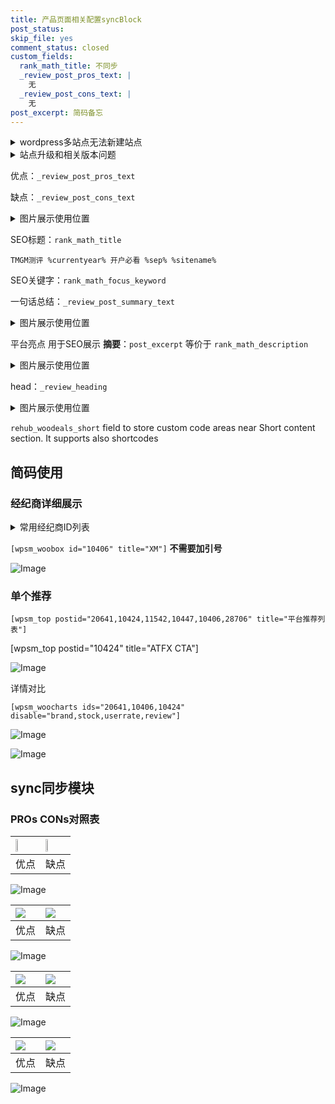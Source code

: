 ```yaml
---
title: 产品页面相关配置syncBlock
post_status: 
skip_file: yes
comment_status: closed
custom_fields:
  rank_math_title: 不同步
  _review_post_pros_text: |
    无
  _review_post_cons_text: |
    无
post_excerpt: 简码备忘
---
```

<details><summary>wordpress多站点无法新建站点</summary>

<li>和报错需要清理cookies一样的原因</li>
<li>wp-config.php里面<code>define( 'SUBDOMAIN_INSTALL', false );//子域名安装</code></li>
<li>新建子站点是用<code>define( 'SUBDOMAIN_INSTALL', true);//子域名安装</code> 完成以后，改成<code>false</code></li>
</details>

<details><summary>站点升级和相关版本问题</summary>

<p>wordpress：5.9.9
woocommerce：7.5.1
出现问题的地方：主题选项里面>><strong>Product layout >>compact style</strong></p>
<p>如何出现没有用过的字段 导致无法保存。先导出配置 然后进行修改，后面再次恢复即可。</p>
<p>出现部分字段无法显示时，需要返回默认布局后，对产品进行保存就好了。</p>
<p></p>
</details>

优点：`_review_post_pros_text`

缺点：`_review_post_cons_text`

<details><summary>图片展示使用位置</summary>

<img src="https://prod-files-secure.s3.us-west-2.amazonaws.com/39ed1227-6d7d-4570-be36-9ccd4a2c4241/f51d3d83-55d4-4bdf-9604-f37ec77ab556/Untitled.png?X-Amz-Algorithm=AWS4-HMAC-SHA256&X-Amz-Content-Sha256=UNSIGNED-PAYLOAD&X-Amz-Credential=ASIAZI2LB46654EMYAYR%2F20250826%2Fus-west-2%2Fs3%2Faws4_request&X-Amz-Date=20250826T165520Z&X-Amz-Expires=3600&X-Amz-Security-Token=IQoJb3JpZ2luX2VjECEaCXVzLXdlc3QtMiJHMEUCIQD%2BhWpO%2BxHTFtAy6ACPsF%2Bvcq0NQ50MfKer03Z8MRr%2FhwIgagr9VpitnlQFH%2FzuPj7%2BnFPE0L35TZKvkiIjvM9y0mkq%2FwMIehAAGgw2Mzc0MjMxODM4MDUiDGVNsUZfly2PSVfHNSrcAz21B0P0zDyS3PVwmA2ZQhYnJ%2BbONtfti2E4F%2FGTl72IzCchDwGS9HI%2BQk8d1okMuEwv%2BWCgKKGJHxkR13n1ddTSSebLQcC5erdK34dhYsoSgTaDWoSYugnr%2BYiFV46Q%2BYmA4yyGr4qBieEZIwethSAUo4MTZd0v9gIKYWrWwwNZTtPrBuCdnoKtsl83C2u12KkXss3yAHDuTo4gt%2F9ez7iCIhOp2QqllenKD4g9OL1wzPOYoYqOMhyra4VHslu2XpIX0gjxi9KX7dN3%2BbOcqzTZQsfyqXOT4eWt8gCMCsFXGMcFxAXWXBfnEPT4zy5CeacMkUS4URwSiMy%2FyIxk82C7%2B4bzBaOUtoE8ieNukmoGyvRMprnM5e477x1vOSExfRzHLKGYzOb0LW88F4wjraDcGOlBbgdqETrwZfe2k%2BDhXxKnuTOZdTeh%2F0BmbbsgR2vG4z6yvS2VIt2WmyIUXxNXEmrIavFjU2oYV3vtbifBCw89ejMiAQELgOnzEwpDSjRHS2ApWJUrtJ1cpEZfYFTYnt3KLyLglJE74LRjaNOyCBRHVzhAbLAg2EiOXdq2%2BiiRVwlySylm3XfujmUWxkCbtBCnxKSNQRLmhipA2CmMVeFWIDClrvondgdGMOXCt8UGOqUBBz4XHE5QlWML7le6ZQvOO93kCirZlD7s2pncfqHDNL5WIPh%2BhjlQoVQtzFPQ0YC76ofp8Tu3Y93IGSWu6SbV77JXMulVZWJwaud5hNxuTJDRV8puHSxXkRXFRD93w07X5hcAU9maAu9mhWE5cc%2FQTtwnsCFHBU%2B5zRv3y0Lnhv8TCGA2LrDva27nUECsuZtxFgmD%2BqcmOrMW7r%2Br4fH4yHlZRS6Q&X-Amz-Signature=8bd8fe82543710608bfbd2759da94088e20598fff30d2b34893325b57e8b1cca&X-Amz-SignedHeaders=host&x-amz-checksum-mode=ENABLED&x-id=GetObject" alt="Image">
</details>

SEO标题：`rank_math_title`

`TMGM测评 %currentyear% 开户必看 %sep% %sitename%`

SEO关键字：`rank_math_focus_keyword`

一句话总结：`_review_post_summary_text`

<details><summary>图片展示使用位置</summary>

<img src="https://prod-files-secure.s3.us-west-2.amazonaws.com/39ed1227-6d7d-4570-be36-9ccd4a2c4241/4b96a922-296c-4f4e-8630-d1c870cbce01/Untitled.png?X-Amz-Algorithm=AWS4-HMAC-SHA256&X-Amz-Content-Sha256=UNSIGNED-PAYLOAD&X-Amz-Credential=ASIAZI2LB466Q5TDSQJE%2F20250826%2Fus-west-2%2Fs3%2Faws4_request&X-Amz-Date=20250826T165521Z&X-Amz-Expires=3600&X-Amz-Security-Token=IQoJb3JpZ2luX2VjECEaCXVzLXdlc3QtMiJHMEUCIHWXZhw4S8BubA6Gsn19knkuMMnvzRsCEXXebLML8qAJAiEA6iJ4ogh0tNfbEVgAiUBGuGRm9jwFollIdvqtH16ETa8q%2FwMIehAAGgw2Mzc0MjMxODM4MDUiDGhuWapqaqOGyU84gyrcAxznc4ELm8MdJRTmNtcoLICpRTNtxkJyDURvXzg6X%2Bfg328RPsCyiWuQua5AtsKwxpFNfuV1FWkunTv6zAOt2VMaYIpgCrwZMUB9ix89gtJ1kEGeb4up%2Bf0WonItGBg51V2tPAU6Bu1kgNUiKowMbALc0NzaVzlcKFzyYp0i0EerZYEcAZfoHi0QWos%2FOPGB0%2BLg%2FvGL9bUi7SWev2iTHKXOyp9x492TyiPEJm0k5Jj%2BGR1DoYtVX0hNAk5bDIRvO1aAtcO5JsGcxXS%2BTpM0l1NyMAnBiQGDuQanQCizwFgrkJIcrKUAscFmj8KDG%2BmStFLpVWfCUjvYsA4ddCn%2BPcIcl24cg4LGqDgAdzoqrsofoFSRmqzwp7kOkd4%2FakVcbfJKbIbxDtuj0K0eUUl4JYXutLbqWj6eey1tIlWuOzKEAJeW0Dku6gn7la3fQEXsAtHx8SBQpPAP6EfRvLoCrJ8VCNX5nc2LPFB3sNL0uNt7BgNaYwY7qL9idJPW2jU58QJFoAxeJ9NDIe7r0I%2F43JbKrU4N7DyL36iqG%2FAGVwlNh3t6g%2FPaqg2xSy2fJaq0UfF%2FSyGaSFscFmprEngSzIIDnr7qLX6vvtDve9jaf2%2FB09GZg9a5jOk4oAd8MMrCt8UGOqUBGI4mupKlUVFA8d94kskBvaIVWGw39dlmypPE%2B0zGqBvoPm%2BilLCiT0EEp9D%2B8WRB%2FAGZ0BrCO5e0oJiCR%2FWH8b3oPrUnfvTDAQCXyESQlIgAbKsjip5tQtZpAFcB5I29urLLE0et4A0dyKFjEG0n1PYjFqqXeOeFCY314dPjfRpSb0Rmbd8dBThvlFv5CVKiISd9X%2F1MmF98a9w9AQvaYi6Jljy8&X-Amz-Signature=df854b59f30427d61aca0888c57c3803b2f0f4479a33e86162cbf93cbeed0a6e&X-Amz-SignedHeaders=host&x-amz-checksum-mode=ENABLED&x-id=GetObject" alt="Image">
</details>

平台亮点 用于SEO展示 **摘要**：`post_excerpt`  等价于 `rank_math_description`

<details><summary>图片展示使用位置</summary>

<img src="https://prod-files-secure.s3.us-west-2.amazonaws.com/39ed1227-6d7d-4570-be36-9ccd4a2c4241/1ee11f63-b60a-4dfe-a7a7-d58ff23b5d88/Untitled.png?X-Amz-Algorithm=AWS4-HMAC-SHA256&X-Amz-Content-Sha256=UNSIGNED-PAYLOAD&X-Amz-Credential=ASIAZI2LB4664ZGHMRK2%2F20250826%2Fus-west-2%2Fs3%2Faws4_request&X-Amz-Date=20250826T165524Z&X-Amz-Expires=3600&X-Amz-Security-Token=IQoJb3JpZ2luX2VjECEaCXVzLXdlc3QtMiJGMEQCIG2RtGOgwRecGT7K5nuTg%2BGIKKFiy7vlOkNLTf79QwWSAiAbQZj%2FvnStA%2BPR%2BYF%2BesdjQmVkph9OZFsSXrydY3R7Tir%2FAwh6EAAaDDYzNzQyMzE4MzgwNSIMeuBaJe7MSyo1p1wNKtwDfBKVsCdskQ1Wnv06UB26N3ourHprlkB6%2BfYFm3e8l6Lw7WXNBF1rfwAl66nHGTazqIXOOGTT9SeKX1FeXlNn4qPs308rLKLPsszcDJA3ZZAbf1yaR%2F3WIG6cnChc5SLxMSATjHq%2FEXOihQMoxYN3nsu6p8RRctnctjr2asU5hz5C0%2FbBYafxwqj7NrC4zO6%2Bj79SP5IcAJ5H9PcW2l%2BWn2gYF3xqqK%2F2h%2F8B0kbDWn32mO%2Bn9e%2Fy6SWaAHxVPLdNBGXpE3ZKiT2SDscy6Y40fBNPllxTdVYRrd9cbJ1QqrwMfbPZogSp%2BivEgYPCWFLgbJxalu9KXadtemxJGDX6sp0pWzPgQf%2B%2BqF1vwQe5I9T5RQp%2B8a6v1VJ%2BPGYFr3gN%2FMa%2FdyHeGWc5OsHI9n09110Jn%2F7GMYQxFrZMCzLhGNjPyrKnFU%2F%2Bz1O9MYn6Q%2B0r1%2BlWFbY24QqtwwlIK8AQByEu7aneuf%2F%2BYHp0ifC8se6dUhpj1tLsYZp9B6OzWelQEjHSBKNnid5L0wa4%2Fer2lHo4HNhD3yj3cKI1ydFO%2Fls0ZP5fCgJJmICbl3pay0PtTYaLcaTKNpLfbcct%2Fdeyt2YOWW8yiHyN9OXNUyfF8RmqPH3DhZtAAowlouswg8S3xQY6pgHkJbUesPH70vFTAlOXJnf8T0LumpYgHpfAghtm4pphX%2FpcOTkA6HSktCkc93wdz8piAgNUSEo%2F%2Fnqf4ykXh2ilqzzL0qgJM%2B8en%2FeKBYAq3gHXRidjbBjkSnnhofBNaCo3fvl3KxvGlibC5gC2ChNGsXoX3HURe3CIjbw3QilFhL8Bw3Sp2xMRpzVB7TFeLYw4Yj2MbI7PKhPw%2Fo34%2F7mEeeQgVD7x&X-Amz-Signature=c720df4667761dea67acb0c9a892f78fa465482c60a284e55951a9edd9c2c3eb&X-Amz-SignedHeaders=host&x-amz-checksum-mode=ENABLED&x-id=GetObject" alt="Image">
<img src="https://prod-files-secure.s3.us-west-2.amazonaws.com/39ed1227-6d7d-4570-be36-9ccd4a2c4241/ad4118b5-78d8-4fbe-801e-3b29b5d99c01/Untitled.png?X-Amz-Algorithm=AWS4-HMAC-SHA256&X-Amz-Content-Sha256=UNSIGNED-PAYLOAD&X-Amz-Credential=ASIAZI2LB4664ZGHMRK2%2F20250826%2Fus-west-2%2Fs3%2Faws4_request&X-Amz-Date=20250826T165524Z&X-Amz-Expires=3600&X-Amz-Security-Token=IQoJb3JpZ2luX2VjECEaCXVzLXdlc3QtMiJGMEQCIG2RtGOgwRecGT7K5nuTg%2BGIKKFiy7vlOkNLTf79QwWSAiAbQZj%2FvnStA%2BPR%2BYF%2BesdjQmVkph9OZFsSXrydY3R7Tir%2FAwh6EAAaDDYzNzQyMzE4MzgwNSIMeuBaJe7MSyo1p1wNKtwDfBKVsCdskQ1Wnv06UB26N3ourHprlkB6%2BfYFm3e8l6Lw7WXNBF1rfwAl66nHGTazqIXOOGTT9SeKX1FeXlNn4qPs308rLKLPsszcDJA3ZZAbf1yaR%2F3WIG6cnChc5SLxMSATjHq%2FEXOihQMoxYN3nsu6p8RRctnctjr2asU5hz5C0%2FbBYafxwqj7NrC4zO6%2Bj79SP5IcAJ5H9PcW2l%2BWn2gYF3xqqK%2F2h%2F8B0kbDWn32mO%2Bn9e%2Fy6SWaAHxVPLdNBGXpE3ZKiT2SDscy6Y40fBNPllxTdVYRrd9cbJ1QqrwMfbPZogSp%2BivEgYPCWFLgbJxalu9KXadtemxJGDX6sp0pWzPgQf%2B%2BqF1vwQe5I9T5RQp%2B8a6v1VJ%2BPGYFr3gN%2FMa%2FdyHeGWc5OsHI9n09110Jn%2F7GMYQxFrZMCzLhGNjPyrKnFU%2F%2Bz1O9MYn6Q%2B0r1%2BlWFbY24QqtwwlIK8AQByEu7aneuf%2F%2BYHp0ifC8se6dUhpj1tLsYZp9B6OzWelQEjHSBKNnid5L0wa4%2Fer2lHo4HNhD3yj3cKI1ydFO%2Fls0ZP5fCgJJmICbl3pay0PtTYaLcaTKNpLfbcct%2Fdeyt2YOWW8yiHyN9OXNUyfF8RmqPH3DhZtAAowlouswg8S3xQY6pgHkJbUesPH70vFTAlOXJnf8T0LumpYgHpfAghtm4pphX%2FpcOTkA6HSktCkc93wdz8piAgNUSEo%2F%2Fnqf4ykXh2ilqzzL0qgJM%2B8en%2FeKBYAq3gHXRidjbBjkSnnhofBNaCo3fvl3KxvGlibC5gC2ChNGsXoX3HURe3CIjbw3QilFhL8Bw3Sp2xMRpzVB7TFeLYw4Yj2MbI7PKhPw%2Fo34%2F7mEeeQgVD7x&X-Amz-Signature=c122225b3a9a296fa04d422e29f91e5ef10df18667f0018c5c50dedeef9944e6&X-Amz-SignedHeaders=host&x-amz-checksum-mode=ENABLED&x-id=GetObject" alt="Image">
<img src="https://prod-files-secure.s3.us-west-2.amazonaws.com/39ed1227-6d7d-4570-be36-9ccd4a2c4241/a38cf7c9-a79c-4b64-9e94-13589fe0758b/Untitled.png?X-Amz-Algorithm=AWS4-HMAC-SHA256&X-Amz-Content-Sha256=UNSIGNED-PAYLOAD&X-Amz-Credential=ASIAZI2LB4664ZGHMRK2%2F20250826%2Fus-west-2%2Fs3%2Faws4_request&X-Amz-Date=20250826T165524Z&X-Amz-Expires=3600&X-Amz-Security-Token=IQoJb3JpZ2luX2VjECEaCXVzLXdlc3QtMiJGMEQCIG2RtGOgwRecGT7K5nuTg%2BGIKKFiy7vlOkNLTf79QwWSAiAbQZj%2FvnStA%2BPR%2BYF%2BesdjQmVkph9OZFsSXrydY3R7Tir%2FAwh6EAAaDDYzNzQyMzE4MzgwNSIMeuBaJe7MSyo1p1wNKtwDfBKVsCdskQ1Wnv06UB26N3ourHprlkB6%2BfYFm3e8l6Lw7WXNBF1rfwAl66nHGTazqIXOOGTT9SeKX1FeXlNn4qPs308rLKLPsszcDJA3ZZAbf1yaR%2F3WIG6cnChc5SLxMSATjHq%2FEXOihQMoxYN3nsu6p8RRctnctjr2asU5hz5C0%2FbBYafxwqj7NrC4zO6%2Bj79SP5IcAJ5H9PcW2l%2BWn2gYF3xqqK%2F2h%2F8B0kbDWn32mO%2Bn9e%2Fy6SWaAHxVPLdNBGXpE3ZKiT2SDscy6Y40fBNPllxTdVYRrd9cbJ1QqrwMfbPZogSp%2BivEgYPCWFLgbJxalu9KXadtemxJGDX6sp0pWzPgQf%2B%2BqF1vwQe5I9T5RQp%2B8a6v1VJ%2BPGYFr3gN%2FMa%2FdyHeGWc5OsHI9n09110Jn%2F7GMYQxFrZMCzLhGNjPyrKnFU%2F%2Bz1O9MYn6Q%2B0r1%2BlWFbY24QqtwwlIK8AQByEu7aneuf%2F%2BYHp0ifC8se6dUhpj1tLsYZp9B6OzWelQEjHSBKNnid5L0wa4%2Fer2lHo4HNhD3yj3cKI1ydFO%2Fls0ZP5fCgJJmICbl3pay0PtTYaLcaTKNpLfbcct%2Fdeyt2YOWW8yiHyN9OXNUyfF8RmqPH3DhZtAAowlouswg8S3xQY6pgHkJbUesPH70vFTAlOXJnf8T0LumpYgHpfAghtm4pphX%2FpcOTkA6HSktCkc93wdz8piAgNUSEo%2F%2Fnqf4ykXh2ilqzzL0qgJM%2B8en%2FeKBYAq3gHXRidjbBjkSnnhofBNaCo3fvl3KxvGlibC5gC2ChNGsXoX3HURe3CIjbw3QilFhL8Bw3Sp2xMRpzVB7TFeLYw4Yj2MbI7PKhPw%2Fo34%2F7mEeeQgVD7x&X-Amz-Signature=7557a29ee9d9a9d46b4f26fc6967466e46d97cf12c09988d98cc1c70c45235af&X-Amz-SignedHeaders=host&x-amz-checksum-mode=ENABLED&x-id=GetObject" alt="Image">
<img src="https://prod-files-secure.s3.us-west-2.amazonaws.com/39ed1227-6d7d-4570-be36-9ccd4a2c4241/7da6fc1e-d2ac-42ae-8c75-cb5749aa18f6/Untitled.png?X-Amz-Algorithm=AWS4-HMAC-SHA256&X-Amz-Content-Sha256=UNSIGNED-PAYLOAD&X-Amz-Credential=ASIAZI2LB4664ZGHMRK2%2F20250826%2Fus-west-2%2Fs3%2Faws4_request&X-Amz-Date=20250826T165524Z&X-Amz-Expires=3600&X-Amz-Security-Token=IQoJb3JpZ2luX2VjECEaCXVzLXdlc3QtMiJGMEQCIG2RtGOgwRecGT7K5nuTg%2BGIKKFiy7vlOkNLTf79QwWSAiAbQZj%2FvnStA%2BPR%2BYF%2BesdjQmVkph9OZFsSXrydY3R7Tir%2FAwh6EAAaDDYzNzQyMzE4MzgwNSIMeuBaJe7MSyo1p1wNKtwDfBKVsCdskQ1Wnv06UB26N3ourHprlkB6%2BfYFm3e8l6Lw7WXNBF1rfwAl66nHGTazqIXOOGTT9SeKX1FeXlNn4qPs308rLKLPsszcDJA3ZZAbf1yaR%2F3WIG6cnChc5SLxMSATjHq%2FEXOihQMoxYN3nsu6p8RRctnctjr2asU5hz5C0%2FbBYafxwqj7NrC4zO6%2Bj79SP5IcAJ5H9PcW2l%2BWn2gYF3xqqK%2F2h%2F8B0kbDWn32mO%2Bn9e%2Fy6SWaAHxVPLdNBGXpE3ZKiT2SDscy6Y40fBNPllxTdVYRrd9cbJ1QqrwMfbPZogSp%2BivEgYPCWFLgbJxalu9KXadtemxJGDX6sp0pWzPgQf%2B%2BqF1vwQe5I9T5RQp%2B8a6v1VJ%2BPGYFr3gN%2FMa%2FdyHeGWc5OsHI9n09110Jn%2F7GMYQxFrZMCzLhGNjPyrKnFU%2F%2Bz1O9MYn6Q%2B0r1%2BlWFbY24QqtwwlIK8AQByEu7aneuf%2F%2BYHp0ifC8se6dUhpj1tLsYZp9B6OzWelQEjHSBKNnid5L0wa4%2Fer2lHo4HNhD3yj3cKI1ydFO%2Fls0ZP5fCgJJmICbl3pay0PtTYaLcaTKNpLfbcct%2Fdeyt2YOWW8yiHyN9OXNUyfF8RmqPH3DhZtAAowlouswg8S3xQY6pgHkJbUesPH70vFTAlOXJnf8T0LumpYgHpfAghtm4pphX%2FpcOTkA6HSktCkc93wdz8piAgNUSEo%2F%2Fnqf4ykXh2ilqzzL0qgJM%2B8en%2FeKBYAq3gHXRidjbBjkSnnhofBNaCo3fvl3KxvGlibC5gC2ChNGsXoX3HURe3CIjbw3QilFhL8Bw3Sp2xMRpzVB7TFeLYw4Yj2MbI7PKhPw%2Fo34%2F7mEeeQgVD7x&X-Amz-Signature=f54c91bc6fd6edc9bdd4423d4384a59658473099f7595bcca944afe7f433a5e2&X-Amz-SignedHeaders=host&x-amz-checksum-mode=ENABLED&x-id=GetObject" alt="Image">
<img src="https://prod-files-secure.s3.us-west-2.amazonaws.com/39ed1227-6d7d-4570-be36-9ccd4a2c4241/7e97f40a-eaee-47f5-b2f9-475f96808fa7/Untitled.png?X-Amz-Algorithm=AWS4-HMAC-SHA256&X-Amz-Content-Sha256=UNSIGNED-PAYLOAD&X-Amz-Credential=ASIAZI2LB4664ZGHMRK2%2F20250826%2Fus-west-2%2Fs3%2Faws4_request&X-Amz-Date=20250826T165524Z&X-Amz-Expires=3600&X-Amz-Security-Token=IQoJb3JpZ2luX2VjECEaCXVzLXdlc3QtMiJGMEQCIG2RtGOgwRecGT7K5nuTg%2BGIKKFiy7vlOkNLTf79QwWSAiAbQZj%2FvnStA%2BPR%2BYF%2BesdjQmVkph9OZFsSXrydY3R7Tir%2FAwh6EAAaDDYzNzQyMzE4MzgwNSIMeuBaJe7MSyo1p1wNKtwDfBKVsCdskQ1Wnv06UB26N3ourHprlkB6%2BfYFm3e8l6Lw7WXNBF1rfwAl66nHGTazqIXOOGTT9SeKX1FeXlNn4qPs308rLKLPsszcDJA3ZZAbf1yaR%2F3WIG6cnChc5SLxMSATjHq%2FEXOihQMoxYN3nsu6p8RRctnctjr2asU5hz5C0%2FbBYafxwqj7NrC4zO6%2Bj79SP5IcAJ5H9PcW2l%2BWn2gYF3xqqK%2F2h%2F8B0kbDWn32mO%2Bn9e%2Fy6SWaAHxVPLdNBGXpE3ZKiT2SDscy6Y40fBNPllxTdVYRrd9cbJ1QqrwMfbPZogSp%2BivEgYPCWFLgbJxalu9KXadtemxJGDX6sp0pWzPgQf%2B%2BqF1vwQe5I9T5RQp%2B8a6v1VJ%2BPGYFr3gN%2FMa%2FdyHeGWc5OsHI9n09110Jn%2F7GMYQxFrZMCzLhGNjPyrKnFU%2F%2Bz1O9MYn6Q%2B0r1%2BlWFbY24QqtwwlIK8AQByEu7aneuf%2F%2BYHp0ifC8se6dUhpj1tLsYZp9B6OzWelQEjHSBKNnid5L0wa4%2Fer2lHo4HNhD3yj3cKI1ydFO%2Fls0ZP5fCgJJmICbl3pay0PtTYaLcaTKNpLfbcct%2Fdeyt2YOWW8yiHyN9OXNUyfF8RmqPH3DhZtAAowlouswg8S3xQY6pgHkJbUesPH70vFTAlOXJnf8T0LumpYgHpfAghtm4pphX%2FpcOTkA6HSktCkc93wdz8piAgNUSEo%2F%2Fnqf4ykXh2ilqzzL0qgJM%2B8en%2FeKBYAq3gHXRidjbBjkSnnhofBNaCo3fvl3KxvGlibC5gC2ChNGsXoX3HURe3CIjbw3QilFhL8Bw3Sp2xMRpzVB7TFeLYw4Yj2MbI7PKhPw%2Fo34%2F7mEeeQgVD7x&X-Amz-Signature=4fd432df1099c7892cbd1c97545ce65c1164dd1a1877206bf7d16e22e6d85690&X-Amz-SignedHeaders=host&x-amz-checksum-mode=ENABLED&x-id=GetObject" alt="Image">
</details>

head：`_review_heading`

<details><summary>图片展示使用位置</summary>

<img src="https://prod-files-secure.s3.us-west-2.amazonaws.com/39ed1227-6d7d-4570-be36-9ccd4a2c4241/3a4650ad-9887-415c-889a-edd51fa54f27/Untitled.png?X-Amz-Algorithm=AWS4-HMAC-SHA256&X-Amz-Content-Sha256=UNSIGNED-PAYLOAD&X-Amz-Credential=ASIAZI2LB4662OHBPKOR%2F20250826%2Fus-west-2%2Fs3%2Faws4_request&X-Amz-Date=20250826T165525Z&X-Amz-Expires=3600&X-Amz-Security-Token=IQoJb3JpZ2luX2VjECEaCXVzLXdlc3QtMiJHMEUCIEAVXzHDzRgKMcKW%2BzVoF7xJu5cPNkJay3X1kGdDS2S%2FAiEA3GwXQOEvbmyMjmdMvq3GOWrL34ICPlVvVx2S3s8fUOgq%2FwMIehAAGgw2Mzc0MjMxODM4MDUiDJs9m%2Bgug5lgZrwy3ircA5oVxCpdVyVsXcPlrHw%2BN5ktled%2FUrLyu2Q%2BpfotErgnmJJDcCG9tt9H5alEax7M0acJQgR8JDSj%2FRBCFCM52tGrR3wTpQNj7XB%2B0giuHrlm%2F2lhAm2Z0S0gbkWEhF5RNZuveveu3nYtiO%2FMM5WER%2FEDHicnPcSg%2B7DsuOeR9kJv1bqcdKYjtfGgzcu%2B9hQPyMFnBg5CqhutPUO4Bc0xncp4c42hmltIyC9iRXjzlGx%2B1SXO4k3GotPcz8skKz4YkuH0%2FldPyr4WqaFVpqEtXiPLg0tR8fVxjgctLxE%2BuqTg8ZN0yi0KBSS4vq%2BaMLBJ3fYseIEDRvUpMO%2BrX82eJSVhehZQ%2FCgIT%2Fh4%2B9ivQfpwzttQdjJV27AFvZ772g%2B2lj1mp2WZFOH5KV4AYMVh5o%2Fl4mnznZ6fNlp1CZ9ISffWLbxg%2Fu%2FutRtsSYVF3tyfDMuYHr4gN8gdFu1XsRvrSHco3GSYGu5zAMzCcVta6aEz4FQxGSoiiU%2Fy1S8469vcM4aek2yPWP%2FGlIWBRGCObBBVmIAx5ciwXseAcdf8rd3W%2BF4BXCa3%2FCHUdOWl12zJUZGhE8yRRlFiSHQMQATmKQhO3%2BrlN1trd0unkyorMp9wUawJ2z4aNLkXFxE5MMnEt8UGOqUBiIFFJE%2FtJnJ2uwwlZROIjANgMQTATrsOqW6EZOfWlqxvmhGNBWmJ3JJ4Eck1XR39ZtaOqGLptklcuQkckGuoSBX2yDQW%2Fov5%2FuxTcsjw6fUD42UDpbGLIQePYJGJxHxCAPaNaS206JpL%2B02O77UlGwxevjtUYCGYfPLra40TSkzBju9eC14u8rSYdFBNhxIrJyR2jWj6EZImYee4jqyviqvh4dXG&X-Amz-Signature=0bcc5f305f01ff78bb25ccfb518f55d9221b3c99624184c4d7b447da786bb3d1&X-Amz-SignedHeaders=host&x-amz-checksum-mode=ENABLED&x-id=GetObject" alt="Image">
</details>

`rehub_woodeals_short`	field to store custom code areas near Short content section. It supports also shortcodes



## 简码使用

### 经纪商详细展示

<details><summary>常用经纪商ID列表</summary>

<pre><code class="php">嘉盛 ===> 20641  [wpsm_woobox id="20641" title="嘉盛"]
易信easymarkets ===> 11542  [wpsm_woobox id="11542" title="易信easymarkets"]
ATFX外汇 ===> 10424  [wpsm_woobox id="10424" title="ATFX"]
XM ===> 10406  [wpsm_woobox id="10406" title="XM"]
TMGM ===> 29622  [wpsm_woobox id="29622" title="TMGM"]
HYCM ===> 10447  [wpsm_woobox id="10447" title="HYCM"]
fpmarkets澳福外汇 ===> 20639  [wpsm_woobox id="20639" title="fpmarkets澳福外汇"]</code></pre>
</details>

`[wpsm_woobox id="10406" title="XM"]` **不需要加引号**

![Image](https://prod-files-secure.s3.us-west-2.amazonaws.com/39ed1227-6d7d-4570-be36-9ccd4a2c4241/4f898f9d-0fa7-4e43-acd3-ac6bc7be575a/Untitled.png?X-Amz-Algorithm=AWS4-HMAC-SHA256&X-Amz-Content-Sha256=UNSIGNED-PAYLOAD&X-Amz-Credential=ASIAZI2LB466TATXP356%2F20250826%2Fus-west-2%2Fs3%2Faws4_request&X-Amz-Date=20250826T165518Z&X-Amz-Expires=3600&X-Amz-Security-Token=IQoJb3JpZ2luX2VjECEaCXVzLXdlc3QtMiJHMEUCIQCfYWaKQXpvKB8KeHEKb5Y9LiRyXnHOCw7fZdSEOShSgwIgbVv9m2O1xaP0PML%2BDP0ylVhdR2CT%2FN8XXPgTMJGPjL8q%2FwMIehAAGgw2Mzc0MjMxODM4MDUiDC7LXvHElz0U8v6XUSrcA6K4ls%2BQmdpcoRcPJVy%2BDe8CY9Hx9g3FFuTWA%2Bw5wCQg7rs6NZ%2FASdQmZlE%2FToh503vrSe7pavo9PXmVlC3vBJH%2BuM9cX5jAHwB6RXMdRvXfJj3hMsVp1x5R7RgD1J9UtOoNmQp9lie39X7FdOXCZmXl26igKL6ltMxbin1hH6JH2efbuPxIP7d%2FHa8MtSSzvBDAQQ6D6NuQuQnn6Hj4yUhygp8kIgeJ00naKIBbRMyVqqUyeB27IwT620CDfWXEJmuyjJ6kt5jkN0mYgEm3PLz1r5KG7KkzcLjpm0ZBf8CfEmkQsi2IlkuzpE1hDl21ItBVFSYe%2FOOsz3qbP2LIWvtFJgmUutUi8B2UIk1bnp8%2B%2FY5gAK6IuATdItpmvqxnArdt7ABxp8SJ2qWOTJEbbb5oO20O89UVyXfU3a0SHzg76SOyrEwgwacI8I6tYcMdv8s6foWwjuLlbzio3n2L72dI6ABW7%2FuxpeLC71N%2BKQkSn95UadWU9W81jnMUJxUJTjBrl0kmdfB1mWpgkUhjVmSPgxNGCZaGFHyFqEhVq1aYgWJCJZ1FRpHgd4E7FNZatpQ1S94TUtxDfl6ae%2BK%2BCbvhBweB8e28KtqbMkv38o8Okf8FnCk9Nj6qcOsGMPbCt8UGOqUBJ6rPnthnqn16AFlTZaYx79Vxg5CNfyzh1MBknYr15XGlJLW2cBSaAgQai8XQ0mZ86Zjcuz3BDt0rHHbtmKQWo8EgVUcRUoCWCnOO0%2FwmX%2FrQBQJ9Py0D1HdgTnjayyjZOo97N5HzHM%2BACdEu%2B2g%2Btj1vLaG9Eaww%2FtMqQ86NFjsW5KqSedEmkh0GuThP292yl%2B98UTmfqtzUHplLoGXHQOA3Tgqj&X-Amz-Signature=f3594b9c2c0ef96e00b8b27627d953fb88de629afa6fea7f0eb4685b615b2660&X-Amz-SignedHeaders=host&x-amz-checksum-mode=ENABLED&x-id=GetObject)

### 单个推荐
`[wpsm_top postid="20641,10424,11542,10447,10406,28706" title="平台推荐列表"]`

[wpsm_top postid="10424" title="ATFX CTA"]

![Image](https://prod-files-secure.s3.us-west-2.amazonaws.com/39ed1227-6d7d-4570-be36-9ccd4a2c4241/5ac620dc-51a8-48b6-b55d-91f47299193c/Untitled.png?X-Amz-Algorithm=AWS4-HMAC-SHA256&X-Amz-Content-Sha256=UNSIGNED-PAYLOAD&X-Amz-Credential=ASIAZI2LB466TATXP356%2F20250826%2Fus-west-2%2Fs3%2Faws4_request&X-Amz-Date=20250826T165518Z&X-Amz-Expires=3600&X-Amz-Security-Token=IQoJb3JpZ2luX2VjECEaCXVzLXdlc3QtMiJHMEUCIQCfYWaKQXpvKB8KeHEKb5Y9LiRyXnHOCw7fZdSEOShSgwIgbVv9m2O1xaP0PML%2BDP0ylVhdR2CT%2FN8XXPgTMJGPjL8q%2FwMIehAAGgw2Mzc0MjMxODM4MDUiDC7LXvHElz0U8v6XUSrcA6K4ls%2BQmdpcoRcPJVy%2BDe8CY9Hx9g3FFuTWA%2Bw5wCQg7rs6NZ%2FASdQmZlE%2FToh503vrSe7pavo9PXmVlC3vBJH%2BuM9cX5jAHwB6RXMdRvXfJj3hMsVp1x5R7RgD1J9UtOoNmQp9lie39X7FdOXCZmXl26igKL6ltMxbin1hH6JH2efbuPxIP7d%2FHa8MtSSzvBDAQQ6D6NuQuQnn6Hj4yUhygp8kIgeJ00naKIBbRMyVqqUyeB27IwT620CDfWXEJmuyjJ6kt5jkN0mYgEm3PLz1r5KG7KkzcLjpm0ZBf8CfEmkQsi2IlkuzpE1hDl21ItBVFSYe%2FOOsz3qbP2LIWvtFJgmUutUi8B2UIk1bnp8%2B%2FY5gAK6IuATdItpmvqxnArdt7ABxp8SJ2qWOTJEbbb5oO20O89UVyXfU3a0SHzg76SOyrEwgwacI8I6tYcMdv8s6foWwjuLlbzio3n2L72dI6ABW7%2FuxpeLC71N%2BKQkSn95UadWU9W81jnMUJxUJTjBrl0kmdfB1mWpgkUhjVmSPgxNGCZaGFHyFqEhVq1aYgWJCJZ1FRpHgd4E7FNZatpQ1S94TUtxDfl6ae%2BK%2BCbvhBweB8e28KtqbMkv38o8Okf8FnCk9Nj6qcOsGMPbCt8UGOqUBJ6rPnthnqn16AFlTZaYx79Vxg5CNfyzh1MBknYr15XGlJLW2cBSaAgQai8XQ0mZ86Zjcuz3BDt0rHHbtmKQWo8EgVUcRUoCWCnOO0%2FwmX%2FrQBQJ9Py0D1HdgTnjayyjZOo97N5HzHM%2BACdEu%2B2g%2Btj1vLaG9Eaww%2FtMqQ86NFjsW5KqSedEmkh0GuThP292yl%2B98UTmfqtzUHplLoGXHQOA3Tgqj&X-Amz-Signature=8507bbeb448dbb76b7e1b7e090c6cfb03d4967d1f0d1fde980af75419c3c9cf5&X-Amz-SignedHeaders=host&x-amz-checksum-mode=ENABLED&x-id=GetObject)

详情对比

`[wpsm_woocharts ids="20641,10406,10424" disable="brand,stock,userrate,review"]`

![Image](https://prod-files-secure.s3.us-west-2.amazonaws.com/39ed1227-6d7d-4570-be36-9ccd4a2c4241/bf3ba45f-b9f3-4295-8aef-b4a495fd25f4/Untitled.png?X-Amz-Algorithm=AWS4-HMAC-SHA256&X-Amz-Content-Sha256=UNSIGNED-PAYLOAD&X-Amz-Credential=ASIAZI2LB466TATXP356%2F20250826%2Fus-west-2%2Fs3%2Faws4_request&X-Amz-Date=20250826T165519Z&X-Amz-Expires=3600&X-Amz-Security-Token=IQoJb3JpZ2luX2VjECEaCXVzLXdlc3QtMiJHMEUCIQCfYWaKQXpvKB8KeHEKb5Y9LiRyXnHOCw7fZdSEOShSgwIgbVv9m2O1xaP0PML%2BDP0ylVhdR2CT%2FN8XXPgTMJGPjL8q%2FwMIehAAGgw2Mzc0MjMxODM4MDUiDC7LXvHElz0U8v6XUSrcA6K4ls%2BQmdpcoRcPJVy%2BDe8CY9Hx9g3FFuTWA%2Bw5wCQg7rs6NZ%2FASdQmZlE%2FToh503vrSe7pavo9PXmVlC3vBJH%2BuM9cX5jAHwB6RXMdRvXfJj3hMsVp1x5R7RgD1J9UtOoNmQp9lie39X7FdOXCZmXl26igKL6ltMxbin1hH6JH2efbuPxIP7d%2FHa8MtSSzvBDAQQ6D6NuQuQnn6Hj4yUhygp8kIgeJ00naKIBbRMyVqqUyeB27IwT620CDfWXEJmuyjJ6kt5jkN0mYgEm3PLz1r5KG7KkzcLjpm0ZBf8CfEmkQsi2IlkuzpE1hDl21ItBVFSYe%2FOOsz3qbP2LIWvtFJgmUutUi8B2UIk1bnp8%2B%2FY5gAK6IuATdItpmvqxnArdt7ABxp8SJ2qWOTJEbbb5oO20O89UVyXfU3a0SHzg76SOyrEwgwacI8I6tYcMdv8s6foWwjuLlbzio3n2L72dI6ABW7%2FuxpeLC71N%2BKQkSn95UadWU9W81jnMUJxUJTjBrl0kmdfB1mWpgkUhjVmSPgxNGCZaGFHyFqEhVq1aYgWJCJZ1FRpHgd4E7FNZatpQ1S94TUtxDfl6ae%2BK%2BCbvhBweB8e28KtqbMkv38o8Okf8FnCk9Nj6qcOsGMPbCt8UGOqUBJ6rPnthnqn16AFlTZaYx79Vxg5CNfyzh1MBknYr15XGlJLW2cBSaAgQai8XQ0mZ86Zjcuz3BDt0rHHbtmKQWo8EgVUcRUoCWCnOO0%2FwmX%2FrQBQJ9Py0D1HdgTnjayyjZOo97N5HzHM%2BACdEu%2B2g%2Btj1vLaG9Eaww%2FtMqQ86NFjsW5KqSedEmkh0GuThP292yl%2B98UTmfqtzUHplLoGXHQOA3Tgqj&X-Amz-Signature=628e458c91ba9dcfc693f5c14c7faeb3b4051ab077f6970bbf2e81340c84bc2e&X-Amz-SignedHeaders=host&x-amz-checksum-mode=ENABLED&x-id=GetObject)

![Image](https://prod-files-secure.s3.us-west-2.amazonaws.com/39ed1227-6d7d-4570-be36-9ccd4a2c4241/30bc56ef-f383-4b48-9768-2ebc9e436ec0/Untitled.png?X-Amz-Algorithm=AWS4-HMAC-SHA256&X-Amz-Content-Sha256=UNSIGNED-PAYLOAD&X-Amz-Credential=ASIAZI2LB466TATXP356%2F20250826%2Fus-west-2%2Fs3%2Faws4_request&X-Amz-Date=20250826T165519Z&X-Amz-Expires=3600&X-Amz-Security-Token=IQoJb3JpZ2luX2VjECEaCXVzLXdlc3QtMiJHMEUCIQCfYWaKQXpvKB8KeHEKb5Y9LiRyXnHOCw7fZdSEOShSgwIgbVv9m2O1xaP0PML%2BDP0ylVhdR2CT%2FN8XXPgTMJGPjL8q%2FwMIehAAGgw2Mzc0MjMxODM4MDUiDC7LXvHElz0U8v6XUSrcA6K4ls%2BQmdpcoRcPJVy%2BDe8CY9Hx9g3FFuTWA%2Bw5wCQg7rs6NZ%2FASdQmZlE%2FToh503vrSe7pavo9PXmVlC3vBJH%2BuM9cX5jAHwB6RXMdRvXfJj3hMsVp1x5R7RgD1J9UtOoNmQp9lie39X7FdOXCZmXl26igKL6ltMxbin1hH6JH2efbuPxIP7d%2FHa8MtSSzvBDAQQ6D6NuQuQnn6Hj4yUhygp8kIgeJ00naKIBbRMyVqqUyeB27IwT620CDfWXEJmuyjJ6kt5jkN0mYgEm3PLz1r5KG7KkzcLjpm0ZBf8CfEmkQsi2IlkuzpE1hDl21ItBVFSYe%2FOOsz3qbP2LIWvtFJgmUutUi8B2UIk1bnp8%2B%2FY5gAK6IuATdItpmvqxnArdt7ABxp8SJ2qWOTJEbbb5oO20O89UVyXfU3a0SHzg76SOyrEwgwacI8I6tYcMdv8s6foWwjuLlbzio3n2L72dI6ABW7%2FuxpeLC71N%2BKQkSn95UadWU9W81jnMUJxUJTjBrl0kmdfB1mWpgkUhjVmSPgxNGCZaGFHyFqEhVq1aYgWJCJZ1FRpHgd4E7FNZatpQ1S94TUtxDfl6ae%2BK%2BCbvhBweB8e28KtqbMkv38o8Okf8FnCk9Nj6qcOsGMPbCt8UGOqUBJ6rPnthnqn16AFlTZaYx79Vxg5CNfyzh1MBknYr15XGlJLW2cBSaAgQai8XQ0mZ86Zjcuz3BDt0rHHbtmKQWo8EgVUcRUoCWCnOO0%2FwmX%2FrQBQJ9Py0D1HdgTnjayyjZOo97N5HzHM%2BACdEu%2B2g%2Btj1vLaG9Eaww%2FtMqQ86NFjsW5KqSedEmkh0GuThP292yl%2B98UTmfqtzUHplLoGXHQOA3Tgqj&X-Amz-Signature=5cd0813059a806266a74eda6cdbebf67a65a3d4884f1f56932a2a5c77a5225db&X-Amz-SignedHeaders=host&x-amz-checksum-mode=ENABLED&x-id=GetObject)

## sync同步模块

### PROs CONs对照表

| <img src="https://cdn.ifttt.fun/gh/jarlin8/OSS@main/icons/customize/pros.svg" height="auto" width="37.3%"> | <img src="https://cdn.ifttt.fun/gh/jarlin8/OSS@main/icons/customize/cons.svg" height="auto" width="28.8%"> |
| :--- | :--- |
| 优点 | 缺点 |

![Image](https://prod-files-secure.s3.us-west-2.amazonaws.com/39ed1227-6d7d-4570-be36-9ccd4a2c4241/8742b755-dfb5-4004-9a5f-d6e561664bd8/Untitled.png?X-Amz-Algorithm=AWS4-HMAC-SHA256&X-Amz-Content-Sha256=UNSIGNED-PAYLOAD&X-Amz-Credential=ASIAZI2LB466TATXP356%2F20250826%2Fus-west-2%2Fs3%2Faws4_request&X-Amz-Date=20250826T165519Z&X-Amz-Expires=3600&X-Amz-Security-Token=IQoJb3JpZ2luX2VjECEaCXVzLXdlc3QtMiJHMEUCIQCfYWaKQXpvKB8KeHEKb5Y9LiRyXnHOCw7fZdSEOShSgwIgbVv9m2O1xaP0PML%2BDP0ylVhdR2CT%2FN8XXPgTMJGPjL8q%2FwMIehAAGgw2Mzc0MjMxODM4MDUiDC7LXvHElz0U8v6XUSrcA6K4ls%2BQmdpcoRcPJVy%2BDe8CY9Hx9g3FFuTWA%2Bw5wCQg7rs6NZ%2FASdQmZlE%2FToh503vrSe7pavo9PXmVlC3vBJH%2BuM9cX5jAHwB6RXMdRvXfJj3hMsVp1x5R7RgD1J9UtOoNmQp9lie39X7FdOXCZmXl26igKL6ltMxbin1hH6JH2efbuPxIP7d%2FHa8MtSSzvBDAQQ6D6NuQuQnn6Hj4yUhygp8kIgeJ00naKIBbRMyVqqUyeB27IwT620CDfWXEJmuyjJ6kt5jkN0mYgEm3PLz1r5KG7KkzcLjpm0ZBf8CfEmkQsi2IlkuzpE1hDl21ItBVFSYe%2FOOsz3qbP2LIWvtFJgmUutUi8B2UIk1bnp8%2B%2FY5gAK6IuATdItpmvqxnArdt7ABxp8SJ2qWOTJEbbb5oO20O89UVyXfU3a0SHzg76SOyrEwgwacI8I6tYcMdv8s6foWwjuLlbzio3n2L72dI6ABW7%2FuxpeLC71N%2BKQkSn95UadWU9W81jnMUJxUJTjBrl0kmdfB1mWpgkUhjVmSPgxNGCZaGFHyFqEhVq1aYgWJCJZ1FRpHgd4E7FNZatpQ1S94TUtxDfl6ae%2BK%2BCbvhBweB8e28KtqbMkv38o8Okf8FnCk9Nj6qcOsGMPbCt8UGOqUBJ6rPnthnqn16AFlTZaYx79Vxg5CNfyzh1MBknYr15XGlJLW2cBSaAgQai8XQ0mZ86Zjcuz3BDt0rHHbtmKQWo8EgVUcRUoCWCnOO0%2FwmX%2FrQBQJ9Py0D1HdgTnjayyjZOo97N5HzHM%2BACdEu%2B2g%2Btj1vLaG9Eaww%2FtMqQ86NFjsW5KqSedEmkh0GuThP292yl%2B98UTmfqtzUHplLoGXHQOA3Tgqj&X-Amz-Signature=be6bfbac33d44e84146c6360fe5bb5e144a006acaba1606e77088a6b4a33690b&X-Amz-SignedHeaders=host&x-amz-checksum-mode=ENABLED&x-id=GetObject)

| <img src="https://cdn.ifttt.fun/gh/jarlin8/OSS@main/icons/customize/pros1.svg" height="auto"> | <img src="https://cdn.ifttt.fun/gh/jarlin8/OSS@main/icons/customize/cons1.svg" height="auto"> |
| :--- | :--- |
| 优点 | 缺点 |

![Image](https://prod-files-secure.s3.us-west-2.amazonaws.com/39ed1227-6d7d-4570-be36-9ccd4a2c4241/806358f8-c9c4-4e17-bb35-c6c76a5397a5/Untitled.png?X-Amz-Algorithm=AWS4-HMAC-SHA256&X-Amz-Content-Sha256=UNSIGNED-PAYLOAD&X-Amz-Credential=ASIAZI2LB466TATXP356%2F20250826%2Fus-west-2%2Fs3%2Faws4_request&X-Amz-Date=20250826T165519Z&X-Amz-Expires=3600&X-Amz-Security-Token=IQoJb3JpZ2luX2VjECEaCXVzLXdlc3QtMiJHMEUCIQCfYWaKQXpvKB8KeHEKb5Y9LiRyXnHOCw7fZdSEOShSgwIgbVv9m2O1xaP0PML%2BDP0ylVhdR2CT%2FN8XXPgTMJGPjL8q%2FwMIehAAGgw2Mzc0MjMxODM4MDUiDC7LXvHElz0U8v6XUSrcA6K4ls%2BQmdpcoRcPJVy%2BDe8CY9Hx9g3FFuTWA%2Bw5wCQg7rs6NZ%2FASdQmZlE%2FToh503vrSe7pavo9PXmVlC3vBJH%2BuM9cX5jAHwB6RXMdRvXfJj3hMsVp1x5R7RgD1J9UtOoNmQp9lie39X7FdOXCZmXl26igKL6ltMxbin1hH6JH2efbuPxIP7d%2FHa8MtSSzvBDAQQ6D6NuQuQnn6Hj4yUhygp8kIgeJ00naKIBbRMyVqqUyeB27IwT620CDfWXEJmuyjJ6kt5jkN0mYgEm3PLz1r5KG7KkzcLjpm0ZBf8CfEmkQsi2IlkuzpE1hDl21ItBVFSYe%2FOOsz3qbP2LIWvtFJgmUutUi8B2UIk1bnp8%2B%2FY5gAK6IuATdItpmvqxnArdt7ABxp8SJ2qWOTJEbbb5oO20O89UVyXfU3a0SHzg76SOyrEwgwacI8I6tYcMdv8s6foWwjuLlbzio3n2L72dI6ABW7%2FuxpeLC71N%2BKQkSn95UadWU9W81jnMUJxUJTjBrl0kmdfB1mWpgkUhjVmSPgxNGCZaGFHyFqEhVq1aYgWJCJZ1FRpHgd4E7FNZatpQ1S94TUtxDfl6ae%2BK%2BCbvhBweB8e28KtqbMkv38o8Okf8FnCk9Nj6qcOsGMPbCt8UGOqUBJ6rPnthnqn16AFlTZaYx79Vxg5CNfyzh1MBknYr15XGlJLW2cBSaAgQai8XQ0mZ86Zjcuz3BDt0rHHbtmKQWo8EgVUcRUoCWCnOO0%2FwmX%2FrQBQJ9Py0D1HdgTnjayyjZOo97N5HzHM%2BACdEu%2B2g%2Btj1vLaG9Eaww%2FtMqQ86NFjsW5KqSedEmkh0GuThP292yl%2B98UTmfqtzUHplLoGXHQOA3Tgqj&X-Amz-Signature=ca492111666178e2bb5bc49f00faacac251733f735099da35ae62c1391c70faa&X-Amz-SignedHeaders=host&x-amz-checksum-mode=ENABLED&x-id=GetObject)

| <img src="https://cdn.ifttt.fun/gh/jarlin8/OSS@main/icons/customize/pros2.svg" height="auto"> | <img src="https://cdn.ifttt.fun/gh/jarlin8/OSS@main/icons/customize/cons2.svg" height="auto"> |
| :--- | :--- |
| 优点 | 缺点 |

![Image](https://prod-files-secure.s3.us-west-2.amazonaws.com/39ed1227-6d7d-4570-be36-9ccd4a2c4241/a9245ec9-70dd-4005-b534-0d54315fc5f3/Untitled.png?X-Amz-Algorithm=AWS4-HMAC-SHA256&X-Amz-Content-Sha256=UNSIGNED-PAYLOAD&X-Amz-Credential=ASIAZI2LB466TATXP356%2F20250826%2Fus-west-2%2Fs3%2Faws4_request&X-Amz-Date=20250826T165519Z&X-Amz-Expires=3600&X-Amz-Security-Token=IQoJb3JpZ2luX2VjECEaCXVzLXdlc3QtMiJHMEUCIQCfYWaKQXpvKB8KeHEKb5Y9LiRyXnHOCw7fZdSEOShSgwIgbVv9m2O1xaP0PML%2BDP0ylVhdR2CT%2FN8XXPgTMJGPjL8q%2FwMIehAAGgw2Mzc0MjMxODM4MDUiDC7LXvHElz0U8v6XUSrcA6K4ls%2BQmdpcoRcPJVy%2BDe8CY9Hx9g3FFuTWA%2Bw5wCQg7rs6NZ%2FASdQmZlE%2FToh503vrSe7pavo9PXmVlC3vBJH%2BuM9cX5jAHwB6RXMdRvXfJj3hMsVp1x5R7RgD1J9UtOoNmQp9lie39X7FdOXCZmXl26igKL6ltMxbin1hH6JH2efbuPxIP7d%2FHa8MtSSzvBDAQQ6D6NuQuQnn6Hj4yUhygp8kIgeJ00naKIBbRMyVqqUyeB27IwT620CDfWXEJmuyjJ6kt5jkN0mYgEm3PLz1r5KG7KkzcLjpm0ZBf8CfEmkQsi2IlkuzpE1hDl21ItBVFSYe%2FOOsz3qbP2LIWvtFJgmUutUi8B2UIk1bnp8%2B%2FY5gAK6IuATdItpmvqxnArdt7ABxp8SJ2qWOTJEbbb5oO20O89UVyXfU3a0SHzg76SOyrEwgwacI8I6tYcMdv8s6foWwjuLlbzio3n2L72dI6ABW7%2FuxpeLC71N%2BKQkSn95UadWU9W81jnMUJxUJTjBrl0kmdfB1mWpgkUhjVmSPgxNGCZaGFHyFqEhVq1aYgWJCJZ1FRpHgd4E7FNZatpQ1S94TUtxDfl6ae%2BK%2BCbvhBweB8e28KtqbMkv38o8Okf8FnCk9Nj6qcOsGMPbCt8UGOqUBJ6rPnthnqn16AFlTZaYx79Vxg5CNfyzh1MBknYr15XGlJLW2cBSaAgQai8XQ0mZ86Zjcuz3BDt0rHHbtmKQWo8EgVUcRUoCWCnOO0%2FwmX%2FrQBQJ9Py0D1HdgTnjayyjZOo97N5HzHM%2BACdEu%2B2g%2Btj1vLaG9Eaww%2FtMqQ86NFjsW5KqSedEmkh0GuThP292yl%2B98UTmfqtzUHplLoGXHQOA3Tgqj&X-Amz-Signature=e098ca809d6de0f79524a357e33f5aa2b34dc7c5f41d228b2e64b9f8b5496e21&X-Amz-SignedHeaders=host&x-amz-checksum-mode=ENABLED&x-id=GetObject)

| <img src="https://cdn.ifttt.fun/gh/jarlin8/OSS@main/icons/customize/pros3.svg" height="auto"> | <img src="https://cdn.ifttt.fun/gh/jarlin8/OSS@main/icons/customize/cons3.svg" height="auto"> |
| :--- | :--- |
| 优点 | 缺点 |

![Image](https://prod-files-secure.s3.us-west-2.amazonaws.com/39ed1227-6d7d-4570-be36-9ccd4a2c4241/e1e580a2-2e5c-4780-9ff4-19c318fc2284/Untitled.png?X-Amz-Algorithm=AWS4-HMAC-SHA256&X-Amz-Content-Sha256=UNSIGNED-PAYLOAD&X-Amz-Credential=ASIAZI2LB466TATXP356%2F20250826%2Fus-west-2%2Fs3%2Faws4_request&X-Amz-Date=20250826T165519Z&X-Amz-Expires=3600&X-Amz-Security-Token=IQoJb3JpZ2luX2VjECEaCXVzLXdlc3QtMiJHMEUCIQCfYWaKQXpvKB8KeHEKb5Y9LiRyXnHOCw7fZdSEOShSgwIgbVv9m2O1xaP0PML%2BDP0ylVhdR2CT%2FN8XXPgTMJGPjL8q%2FwMIehAAGgw2Mzc0MjMxODM4MDUiDC7LXvHElz0U8v6XUSrcA6K4ls%2BQmdpcoRcPJVy%2BDe8CY9Hx9g3FFuTWA%2Bw5wCQg7rs6NZ%2FASdQmZlE%2FToh503vrSe7pavo9PXmVlC3vBJH%2BuM9cX5jAHwB6RXMdRvXfJj3hMsVp1x5R7RgD1J9UtOoNmQp9lie39X7FdOXCZmXl26igKL6ltMxbin1hH6JH2efbuPxIP7d%2FHa8MtSSzvBDAQQ6D6NuQuQnn6Hj4yUhygp8kIgeJ00naKIBbRMyVqqUyeB27IwT620CDfWXEJmuyjJ6kt5jkN0mYgEm3PLz1r5KG7KkzcLjpm0ZBf8CfEmkQsi2IlkuzpE1hDl21ItBVFSYe%2FOOsz3qbP2LIWvtFJgmUutUi8B2UIk1bnp8%2B%2FY5gAK6IuATdItpmvqxnArdt7ABxp8SJ2qWOTJEbbb5oO20O89UVyXfU3a0SHzg76SOyrEwgwacI8I6tYcMdv8s6foWwjuLlbzio3n2L72dI6ABW7%2FuxpeLC71N%2BKQkSn95UadWU9W81jnMUJxUJTjBrl0kmdfB1mWpgkUhjVmSPgxNGCZaGFHyFqEhVq1aYgWJCJZ1FRpHgd4E7FNZatpQ1S94TUtxDfl6ae%2BK%2BCbvhBweB8e28KtqbMkv38o8Okf8FnCk9Nj6qcOsGMPbCt8UGOqUBJ6rPnthnqn16AFlTZaYx79Vxg5CNfyzh1MBknYr15XGlJLW2cBSaAgQai8XQ0mZ86Zjcuz3BDt0rHHbtmKQWo8EgVUcRUoCWCnOO0%2FwmX%2FrQBQJ9Py0D1HdgTnjayyjZOo97N5HzHM%2BACdEu%2B2g%2Btj1vLaG9Eaww%2FtMqQ86NFjsW5KqSedEmkh0GuThP292yl%2B98UTmfqtzUHplLoGXHQOA3Tgqj&X-Amz-Signature=cd886649b56cab0532e8a6163fb5f095107cf1d1b5af6450a7e6371d1fc4d9af&X-Amz-SignedHeaders=host&x-amz-checksum-mode=ENABLED&x-id=GetObject)